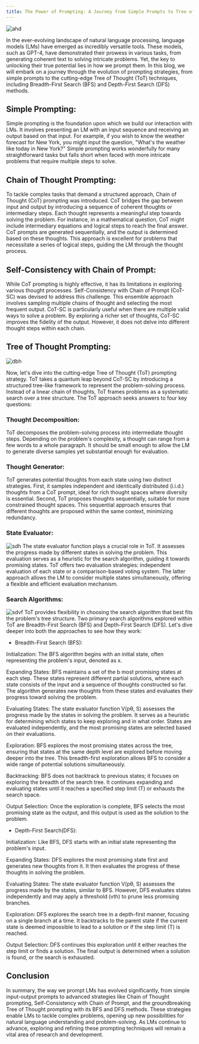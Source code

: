 ```yaml
---
title: The Power of Prompting: A Journey from Simple Prompts to Tree of Thought Strategies
---
```

![ahd](https://miro.medium.com/v2/resize:fit:617/1*9gk4ENXIreiR5abuNuaXNQ.png)

In the ever-evolving landscape of natural language processing, language models (LMs) have emerged as incredibly versatile tools. These models, such as GPT-4, have demonstrated their prowess in various tasks, from generating coherent text to solving intricate problems. Yet, the key to unlocking their true potential lies in how we prompt them. In this blog, we will embark on a journey through the evolution of prompting strategies, from simple prompts to the cutting-edge Tree of Thought (ToT) techniques, including Breadth-First Search (BFS) and Depth-First Search (DFS) methods.

## Simple Prompting:
Simple prompting is the foundation upon which we build our interaction with LMs. It involves presenting an LM with an input sequence and receiving an output based on that input. For example, if you wish to know the weather forecast for New York, you might input the question, "What's the weather like today in New York?" Simple prompting works wonderfully for many straightforward tasks but falls short when faced with more intricate problems that require multiple steps to solve.

## Chain of Thought Prompting:
To tackle complex tasks that demand a structured approach, Chain of Thought (CoT) prompting was introduced. CoT bridges the gap between input and output by introducing a sequence of coherent thoughts or intermediary steps. Each thought represents a meaningful step towards solving the problem. For instance, in a mathematical question, CoT might include intermediary equations and logical steps to reach the final answer. CoT prompts are generated sequentially, and the output is determined based on these thoughts. This approach is excellent for problems that necessitate a series of logical steps, guiding the LM through the thought process.

## Self-Consistency with Chain of Prompt:
While CoT prompting is highly effective, it has its limitations in exploring various thought processes. Self-Consistency with Chain of Prompt (CoT-SC) was devised to address this challenge. This ensemble approach involves sampling multiple chains of thought and selecting the most frequent output. CoT-SC is particularly useful when there are multiple valid ways to solve a problem. By exploring a richer set of thoughts, CoT-SC improves the fidelity of the output. However, it does not delve into different thought steps within each chain.

## Tree of Thought Prompting:
![dbh](https://miro.medium.com/v2/resize:fit:553/1*lO2FMdGZjm3KGoAx6cA8vw.png)

Now, let's dive into the cutting-edge Tree of Thought (ToT) prompting strategy. ToT takes a quantum leap beyond CoT-SC by introducing a structured tree-like framework to represent the problem-solving process. Instead of a linear chain of thoughts, ToT frames problems as a systematic search over a tree structure. The ToT approach seeks answers to four key questions:

### Thought Decomposition:
ToT decomposes the problem-solving process into intermediate thought steps. Depending on the problem's complexity, a thought can range from a few words to a whole paragraph. It should be small enough to allow the LM to generate diverse samples yet substantial enough for evaluation.

### Thought Generator:
ToT generates potential thoughts from each state using two distinct strategies. First, it samples independent and identically distributed (i.i.d.) thoughts from a CoT prompt, ideal for rich thought spaces where diversity is essential. Second, ToT proposes thoughts sequentially, suitable for more constrained thought spaces. This sequential approach ensures that different thoughts are proposed within the same context, minimizing redundancy.

### State Evaluator:
![sdh](https://pbs.twimg.com/media/Fwc249IXoAANINE?format=jpg&name=large)
The state evaluator function plays a crucial role in ToT. It assesses the progress made by different states in solving the problem. This evaluation serves as a heuristic for the search algorithm, guiding it towards promising states. ToT offers two evaluation strategies: independent evaluation of each state or a comparison-based voting system. The latter approach allows the LM to consider multiple states simultaneously, offering a flexible and efficient evaluation mechanism.

### Search Algorithms:
![sdvf](https://pbs.twimg.com/media/Fwc9mnDXsAIjEn0?format=jpg&name=large)
ToT provides flexibility in choosing the search algorithm that best fits the problem's tree structure. Two primary search algorithms explored within ToT are Breadth-First Search (BFS) and Depth-First Search (DFS).
Let's dive deeper into both the approaches to see how they work:

* Breadth-First Search (BFS):

Initialization: The BFS algorithm begins with an initial state, often representing the problem's input, denoted as x.

Expanding States: BFS maintains a set of the b most promising states at each step. These states represent different partial solutions, where each state consists of the input and a sequence of thoughts constructed so far. The algorithm generates new thoughts from these states and evaluates their progress toward solving the problem.

Evaluating States: The state evaluator function V(pθ, S) assesses the progress made by the states in solving the problem. It serves as a heuristic for determining which states to keep exploring and in what order. States are evaluated independently, and the most promising states are selected based on their evaluations.

Exploration: BFS explores the most promising states across the tree, ensuring that states at the same depth level are explored before moving deeper into the tree. This breadth-first exploration allows BFS to consider a wide range of potential solutions simultaneously.

Backtracking: BFS does not backtrack to previous states; it focuses on exploring the breadth of the search tree. It continues expanding and evaluating states until it reaches a specified step limit (T) or exhausts the search space.

Output Selection: Once the exploration is complete, BFS selects the most promising state as the output, and this output is used as the solution to the problem.

* Depth-First Search(DFS):

Initialization: Like BFS, DFS starts with an initial state representing the problem's input.

Expanding States: DFS explores the most promising state first and generates new thoughts from it. It then evaluates the progress of these thoughts in solving the problem.

Evaluating States: The state evaluator function V(pθ, S) assesses the progress made by the states, similar to BFS. However, DFS evaluates states independently and may apply a threshold (vth) to prune less promising branches.

Exploration: DFS explores the search tree in a depth-first manner, focusing on a single branch at a time. It backtracks to the parent state if the current state is deemed impossible to lead to a solution or if the step limit (T) is reached.

Output Selection: DFS continues this exploration until it either reaches the step limit or finds a solution. The final output is determined when a solution is found, or the search is exhausted.

## Conclusion
In summary, the way we prompt LMs has evolved significantly, from simple input-output prompts to advanced strategies like Chain of Thought prompting, Self-Consistency with Chain of Prompt, and the groundbreaking Tree of Thought prompting with its BFS and DFS methods. These strategies enable LMs to tackle complex problems, opening up new possibilities for natural language understanding and problem-solving. As LMs continue to advance, exploring and refining these prompting techniques will remain a vital area of research and development.


  
